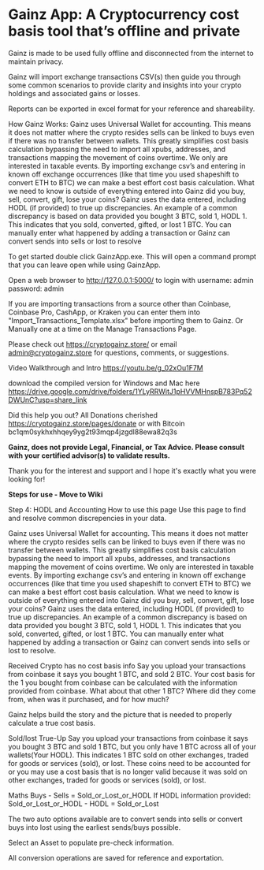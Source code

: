 # Gainz App: A Cryptocurrency cost basis tool that’s offline and private

Gainz is made to be used fully offline and disconnected from the internet to maintain privacy.

Gainz will import exchange transactions CSV(s) then guide you through some common scenarios to provide clarity and insights into your crypto holdings and associated gains or losses.

Reports can be exported in excel format for your reference and shareability.

How Gainz Works:
Gainz uses Universal Wallet for accounting. This means it does not matter where the crypto resides sells can be linked to buys even if there was no transfer between wallets. This greatly simplifies cost basis calculation bypassing the need to import all xpubs, addresses, and transactions mapping the movement of coins overtime. We only are interested in taxable events. By importing exchange csv’s and entering in known off exchange occurrences (like that time you used shapeshift to convert ETH to BTC) we can make a best effort cost basis calculation. What we need to know is outside of everything entered into Gainz did you buy, sell, convert, gift, lose your coins? Gainz uses the data entered, including HODL (if provided) to true up discrepancies. An example of a common discrepancy is based on data provided you bought 3 BTC, sold 1, HODL 1. This indicates that you sold, converted, gifted, or lost 1 BTC. You can manually enter what happened by adding a transaction or Gainz can convert sends into sells or lost to resolve


To get started double click GainzApp.exe. This will open a command prompt that you can leave open while using GainzApp. 

Open a web browser to http://127.0.0.1:5000/ to login with username: admin password: admin

If you are importing transactions from a source other than Coinbase, Coinbase Pro, CashApp, or Kraken you can enter them into "Import_Transactions_Template.xlsx" before importing them to Gainz. 
Or 
Manually one at a time on the Manage Transactions Page. 

Please check out https://cryptogainz.store/ or email admin@cryptogainz.store for questions, comments, or suggestions.

Video Walkthrough and Intro https://youtu.be/g_02xOu1F7M

download the compiled version for Windows and Mac here https://drive.google.com/drive/folders/1YLyRRWitJ1pHVVMHnspB783Pq52DWUnC?usp=share_link

Did this help you out? All Donations cherished https://cryptogainz.store/pages/donate or with Bitcoin bc1qm0sykhxhhqey9yg2t93mqp4jzgdl88ewa82q3s

**Gainz, does not provide Legal, Financial, or Tax Advice. Please consult with your certified advisor(s) to validate results.**

Thank you for the interest and support and I hope it's exactly what you were looking for!

**Steps for use - Move to Wiki**

Step 4: HODL and Accounting
How to use this page
Use this page to find and resolve common discrepencies in your data.

Gainz uses Universal Wallet for accounting.
This means it does not matter where the crypto resides sells can be linked to buys even if there was no transfer between wallets. This greatly simplifies cost basis calculation bypassing the need to import all xpubs, addresses, and transactions mapping the movement of coins overtime. We only are interested in taxable events. By importing exchange csv’s and entering in known off exchange occurrences (like that time you used shapeshift to convert ETH to BTC) we can make a best effort cost basis calculation. What we need to know is outside of everything entered into Gainz did you buy, sell, convert, gift, lose your coins? Gainz uses the data entered, including HODL (if provided) to true up discrepancies. An example of a common discrepancy is based on data provided you bought 3 BTC, sold 1, HODL 1. This indicates that you sold, converted, gifted, or lost 1 BTC. You can manually enter what happened by adding a transaction or Gainz can convert sends into sells or lost to resolve.

Received Crypto has no cost basis info
Say you upload your transactions from coinbase it says you bought 1 BTC, and sold 2 BTC.
Your cost basis for the 1 you bought from coinbase can be calculated with the information provided from coinbase.
What about that other 1 BTC? Where did they come from, when was it purchased, and for how much?

Gainz helps build the story and the picture that is needed to properly calculate a true cost basis.

Sold/lost True-Up
Say you upload your transactions from coinbase it says you bought 3 BTC and sold 1 BTC, but you only have 1 BTC across all of your wallets(Your HODL).
This indicates 1 BTC sold on other exchanges, traded for goods or services (sold), or lost.
These coins need to be accounted for or you may use a cost basis that is no longer valid because it was sold on other exchanges, traded for goods or services (sold), or lost.

Maths
Buys - Sells = Sold_or_Lost_or_HODL
If HODL information provided:
Sold_or_Lost_or_HODL - HODL = Sold_or_Lost

The two auto options available are to convert sends into sells or convert buys into lost using the earliest sends/buys possible.

Select an Asset to populate pre-check information.

All conversion operations are saved for reference and exportation.
